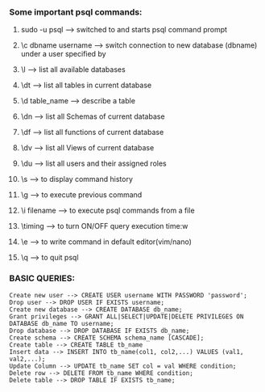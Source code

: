 ### Some important psql commands:

1. sudo -u psql --> switched to and starts psql command prompt

2. \c dbname username --> switch connection to new database (dbname) under a user specified by

3. \l --> list all available databases

4. \dt --> list all tables in current database

5. \d table_name --> describe a table

6. \dn --> list all Schemas of current database

7. \df --> list all functions of current database

8. \dv --> list all Views of current database

9. \du --> list all users and their assigned roles

10. \s --> to display command history

11. \g --> to execute previous command

12. \i filename --> to execute psql commands from a file

13. \timing --> to turn ON/OFF query execution time:w

14. \e --> to write command in default editor(vim/nano)

15. \q --> to quit psql

### BASIC QUERIES:

    Create new user --> CREATE USER username WITH PASSWORD 'password';
    Drop user --> DROP USER IF EXISTS username;
    Create new database --> CREATE DATABASE db_name;
    Grant privileges --> GRANT ALL|SELECT|UPDATE|DELETE PRIVILEGES ON DATABASE db_name TO username;
    Drop database --> DROP DATABASE IF EXISTS db_name;
    Create schema --> CREATE SCHEMA schema_name [CASCADE];
    Create table --> CREATE TABLE tb_name
    Insert data --> INSERT INTO tb_name(col1, col2,...) VALUES (val1, val2,...);
    Update Column --> UPDATE tb_name SET col = val WHERE condition;
    Delete row --> DELETE FROM tb_name WHERE condition;
    Delete table --> DROP TABLE IF EXISTS tb_name;